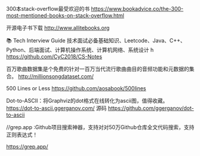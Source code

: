 
300本stack-overflow最受欢迎的书
https://www.bookadvice.co/the-300-most-mentioned-books-on-stack-overflow.html

开源电子书下载
http://www.allitebooks.org

📚 Tech Interview Guide 技术面试必备基础知识、Leetcode、Java、C++、Python、后端面试、计算机操作系统、计算机网络、系统设计 h
https://github.com/CyC2018/CS-Notes

百万歌曲数据集是个免费的针对一百万当代流行歌曲曲目的音频功能和元数据的集合。
http://millionsongdataset.com/

500 Lines or Less 
https://github.com/aosabook/500lines


Dot-to-ASCII：将Graphviz的dot格式在线转化为ascii图，值得收藏。
https://dot-to-ascii.ggerganov.com/
源码 https://github.com/ggerganov/dot-to-ascii


//grep.app :Github项目搜索神器，支持对对50万Github仓库全文代码搜索，支持正则表达式！

https://grep.app/
